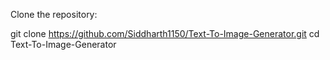 Clone the repository:

git clone https://github.com/Siddharth1150/Text-To-Image-Generator.git
cd Text-To-Image-Generator
